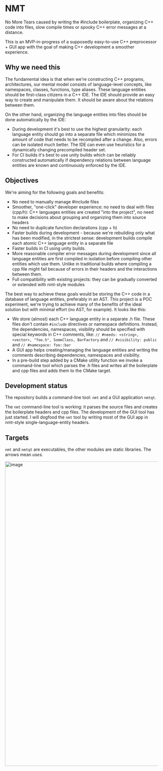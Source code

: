 # NMT

No More Tears caused by writing the #include boilerplate, organizing C++ code into files, slow compile times or spooky C++ error messages at a distance.

This is an MVP-in-progress of a supposedly easy-to-use C++ preprocessor + GUI app with the goal of making C++ development a smoother experience.

## Why we need this

The fundamental idea is that when we're constructing C++ programs, architectures, our mental model consists of language-level concepts, like namespaces, classes, functions, type aliases. These language entities should be first-class citizens in a C++ IDE. The IDE should provide an easy way to create and manipulate them. It should be aware about the relations between them.

On the other hand, organizing the language entities into files should be done automatically by the IDE:

- During development it's best to use the highest granularity: each language entity should go into a separate file which minimizes the amount of code that needs to be recompiled after a change. Also, errors can be isolated much better. The IDE can even use heuristics for a dynamically changing precompiled header set.
- For CI builds it's best to use unity builds which can be reliably constructed automatically if dependency relations between language entities are known and continuously enforced by the IDE.

## Objectives

We're aiming for the following goals and benefits:

- No need to manually manage #include files
- Smoother, "one-click" developer experience: no need to deal with files (cpp/h): C++ languages entities are created "into the project", no need to make decisions about grouping and organizing them into source headers
- No need to duplicate function declarations (cpp + h)
- Faster builds during development - because we're rebuilding only what has been modified, in the strictest sense: development builds compile each atomic C++ language entity in a separate file
- Faster builds in CI using unity builds.
- More reasonable compiler error messages during development since all language entities are first compiled in isolation before compiling other entities which use them. Unlike in traditional builds where compiling a cpp file might fail because of errors in their headers and the interactions between them.
- Full compatibility with existing projects: they can be gradually converted or extended with nmt-style modules

The best way to achieve these goals would be storing the C++ code in a database of language entities, preferably in an AST.
This project is a POC experiment, we're trying to achieve many of the benefits of the ideal solution but with minimal effort (no AST, for example). It looks like this:

- We store (almost) each C++ language entity in a separate .h file. These files don't contain `#include` directives or namespace definitions. Instead, the dependencies, namespaces, visibility should be specified with special keywords in C++ comments, like: `// #needs: <string>, <vector>, "foo.h", SomeClass, BarFactory` and `// #visibility: public` and `// #namespace: foo::bar`
- A GUI app helps creating/managing the language entities and writing the comments describing dependencies, namespaces and visibility.
- In a pre-build step added by a CMake utility function we invoke a command-line tool which parses the .h files and writes all the boilerplate and cpp files and adds them to the CMake target.

## Development status

The repository builds a command-line tool: `nmt` and a GUI application `nmtqt`. 

The `nmt` command-line tool is working: it parses the source files and creates the boilerplate headers and cpp files. The development of the GUI tool has just started. I will dogfood the `nmt` tool by writing most of the GUI app in nmt-style single-language-entity headers.

## Targets

`nmt` and `nmtqt` are executables, the other modules are static libraries. The arrows mean *uses*.

<img width="1001" alt="image" src="https://github.com/tamaskenez/nmt/assets/4126943/090a773f-da19-4e81-9dd4-f5bd04167415">
